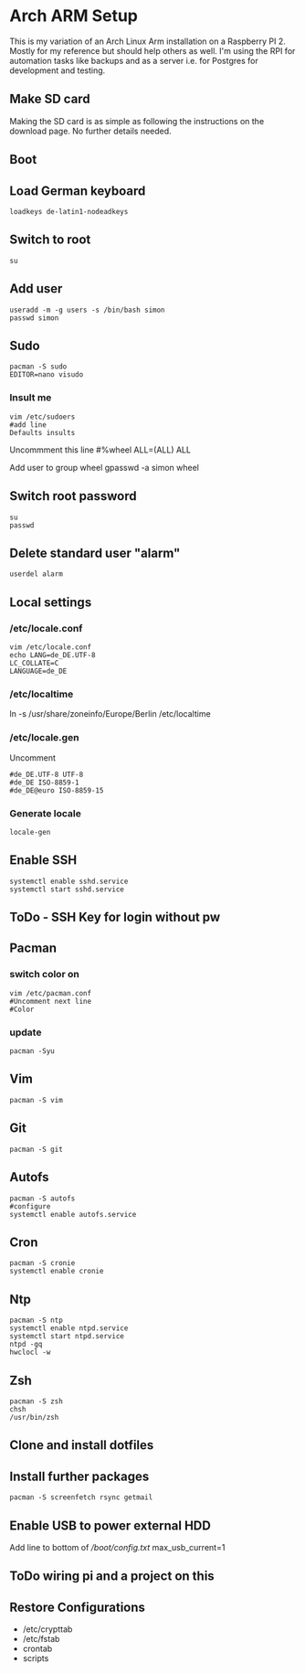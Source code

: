 # Arch ARM Setup

This is my variation of an Arch Linux Arm installation on a Raspberry PI 2. Mostly for my reference but should help others as well. I'm using the RPI for automation tasks like backups and as a server i.e. for Postgres for development and testing.

## Make SD card

Making the SD card is as simple as following the instructions on the download page. No further details needed.

## Boot

## Load German keyboard
    loadkeys de-latin1-nodeadkeys

## Switch to root
    su

## Add user
    useradd -m -g users -s /bin/bash simon
    passwd simon

## Sudo
    pacman -S sudo
    EDITOR=nano visudo

### Insult me
    vim /etc/sudoers
    #add line
    Defaults insults

Uncommment this line
    #%wheel ALL=(ALL) ALL

Add user to group wheel
    gpasswd -a simon wheel

## Switch root password
    su
    passwd

## Delete standard user "alarm"
    userdel alarm

## Local settings

### /etc/locale.conf
    vim /etc/locale.conf
    echo LANG=de_DE.UTF-8
    LC_COLLATE=C
    LANGUAGE=de_DE

### /etc/localtime
ln -s /usr/share/zoneinfo/Europe/Berlin /etc/localtime

### /etc/locale.gen
Uncomment

    #de_DE.UTF-8 UTF-8
    #de_DE ISO-8859-1
    #de_DE@euro ISO-8859-15

### Generate locale
    locale-gen

## Enable SSH
    systemctl enable sshd.service
    systemctl start sshd.service

## ToDo - SSH Key for login without pw

## Pacman

### switch color on
    vim /etc/pacman.conf
    #Uncomment next line
    #Color

### update
    pacman -Syu

## Vim
    pacman -S vim

## Git
    pacman -S git

## Autofs
    pacman -S autofs
    #configure
    systemctl enable autofs.service

## Cron
    pacman -S cronie
    systemctl enable cronie

## Ntp
    pacman -S ntp
    systemctl enable ntpd.service
    systemctl start ntpd.service
    ntpd -gq
    hwclocl -w

## Zsh
    pacman -S zsh
    chsh
    /usr/bin/zsh

## Clone and install dotfiles

## Install further packages
    pacman -S screenfetch rsync getmail

## Enable USB to power external HDD

Add line to bottom of */boot/config.txt*
    max_usb_current=1

## ToDo wiring pi and a project on this

## Restore Configurations
* /etc/crypttab
* /etc/fstab
* crontab
* scripts
